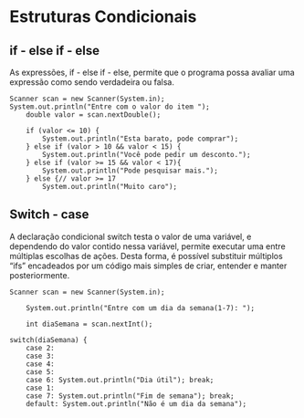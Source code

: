 # Estruturas Condicionais

## if - else if - else

As expressões, if - else if - else, permite que o programa possa avaliar uma expressão como sendo verdadeira ou falsa.

    Scanner scan = new Scanner(System.in);
    System.out.println("Entre com o valor do item ");
		double valor = scan.nextDouble();
		
		if (valor <= 10) {
			System.out.println("Esta barato, pode comprar");
		} else if (valor > 10 && valor < 15) {
			System.out.println("Você pode pedir um desconto.");
		} else if (valor >= 15 && valor < 17){
			System.out.println("Pode pesquisar mais.");
		} else {// valor >= 17
			System.out.println("Muito caro");
      
## Switch - case

A declaração condicional switch testa o valor de uma variável, e dependendo do valor contido nessa variável, permite executar uma entre múltiplas escolhas de ações. Desta forma, é possível substituir múltiplos “ifs” encadeados por um código mais simples de criar, entender e manter posteriormente.

    Scanner scan = new Scanner(System.in);
		
		System.out.println("Entre com um dia da semana(1-7): ");
		
		int diaSemana = scan.nextInt();
    
    switch(diaSemana) {
		case 2: 
		case 3: 
		case 4: 
		case 5: 
		case 6: System.out.println("Dia útil"); break;
		case 1:
		case 7: System.out.println("Fim de semana"); break;
		default: System.out.println("Não é um dia da semana");
